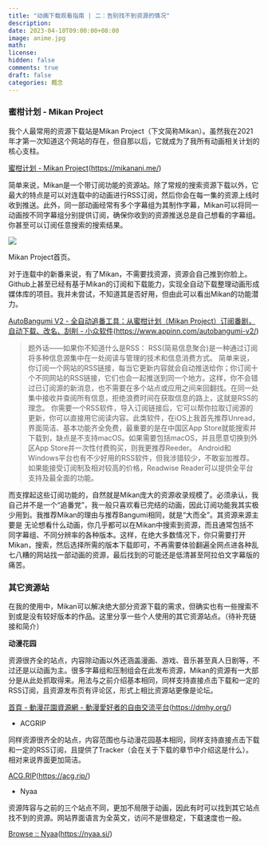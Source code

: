 ```yaml
---
title: "动画下载观看指南 | 二：告别找不到资源的情况"
description: 
date: 2023-04-10T09:00:00+08:00
image: anime.jpg
math: 
license: 
hidden: false
comments: true
draft: false
categories: 概念
---
```


### 蜜柑计划 - Mikan Project

我个人最常用的资源下载站是Mikan Project（下文简称Mikan）。虽然我在2021年才第一次知道这个网站的存在，但自那以后，它就成为了我所有动画相关计划的核心支柱。

[蜜柑计划 - Mikan Project]()(https://mikanani.me/)

简单来说，Mikan是一个带订阅功能的资源站。除了常规的搜索资源下载以外，它最大的特点是可以对连载中的动画进行RSS订阅，然后你会在每一集的资源上线时收到推送。此外，同一部动画经常有多个字幕组为其制作字幕，Mikan可以将同一动画按不同字幕组分别提供订阅，确保你收到的资源推送总是自己想看的字幕组。你甚至可以订阅任意搜索的搜索结果。

![](2-1.png)

Mikan Project首页。

对于连载中的新番来说，有了Mikan，不需要找资源，资源会自己推到你脸上。Github上甚至已经有基于Mikan的订阅和下载能力，实现全自动下载整理动画形成媒体库的项目。我并未尝试，不知道其是否好用，但由此可以看出Mikan的功能潜力。

[AutoBangumi V2 - 全自动追番工具：从蜜柑计划（Mikan Project）订阅番剧，自动下载、改名、刮削 - 小众软件]()(https://www.appinn.com/autobangumi-v2/)

> 题外话——如果你不知道什么是RSS：
RSS(简易信息聚合)是一种通过订阅将多种信息源集中在一处阅读与管理的技术和信息消费方式。
简单来说，你订阅一个网站的RSS链接，每当它更新内容就会自动推送给你；你订阅十个不同网站的RSS链接，它们也会一起推送到同一个地方。这样，你不会错过已订阅源的新消息，也不需要在多个站点或应用之间来回翻找。在同一处集中接收并查阅所有信息，拒绝浪费时间在获取信息的路上，这就是RSS的理念。
你需要一个RSS软件，导入订阅链接后，它可以帮你拉取订阅源的更新，你可以直接用它阅读内容。此类软件，在iOS上我首先推荐Unread，界面简洁、基本功能齐全免费，最重要的是在中国区App Store就能搜索并下载到，缺点是不支持macOS。如果需要包括macOS，并且愿意切换到外区App Store并一次性付费购买，则我更推荐Reeder。
Android和Windows平台也有不少好用的RSS软件，但我涉猎较少，不敢妄加推荐。如果能接受订阅制及相对较高的价格，Readwise Reader可以提供全平台支持及最全面的功能。
> 

而支撑起这些订阅功能的，自然就是Mikan庞大的资源收录规模了。必须承认，我自己并不是一个“追番党”，我一般只喜欢看已完结的动画，因此订阅功能我其实极少用到。我推荐Mikan的理由与推荐Bangumi相同，就是“大而全”。其资源来源主要是 无论想看什么动画，你几乎都可以在Mikan中搜索到资源，而且通常包括不同字幕组、不同分辨率的各种版本。这样，在绝大多数情况下，你只需要打开Mikan，搜索，然后选择所需的版本下载即可，不再需要体验翻遍全网点进各种乱七八糟的网站找一部动画的资源，最后找到的可能还是低清甚至阿拉伯文字幕版的痛苦。

### 其它资源站

在我的使用中，Mikan可以解决绝大部分资源下载的需求，但确实也有一些搜索不到或是没有较好版本的作品。这里分享一些个人使用的其它资源站点。（待补充链接和简介）

**动漫花园**

资源很齐全的站点，内容除动画以外还涵盖漫画、游戏、音乐甚至真人日剧等，不过还是以动画为主。很多字幕组和压制组会在此发布资源，Mikan的资源有一大部分是从此处抓取得来。用法与之前介绍基本相同，同样支持直接点击下载和一定的RSS订阅，且资源发布页有评论区，形式上相比资源站更像是论坛。

[首頁 - 動漫花園資源網 - 動漫愛好者的自由交流平台]()(https://dmhy.org/)

- ACGRIP

同样资源很齐全的站点，内容范围也与动漫花园基本相同，同样支持直接点击下载和一定的RSS订阅，且提供了Tracker（会在关于下载的章节中介绍这是什么）。相对来说界面更加简洁。

[ACG.RIP]()(https://acg.rip/)

- Nyaa

资源阵容与之前的三个站点不同，更加不局限于动画，因此有时可以找到其它站点找不到的资源。网站界面语言为全英文，访问不是很稳定，下载速度也一般。

[Browse :: Nyaa]()(https://nyaa.si/)




